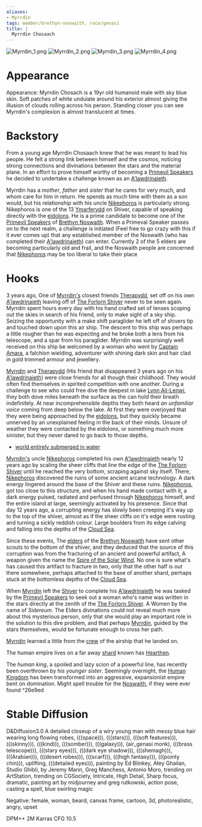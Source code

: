 ```yaml
---
aliases:
- Myrrdin
tags: member/brethyn-noswaith, race/genasi
title: |
  Myrrdin Chosaach
---
```


![Myrrdin_1.png](/assets/Myrrdin_1.png)
![Myrrdin_2.png](/assets/Myrrdin_2.png)
![Myrrdin_3.png](/assets/Myrrdin_3.png)
![Myrrdin_4.png](/assets/Myrrdin_4.png)

# Appearance

Appearance: Myrrdin Chosach is a 19yr old humanoid male with sky blue skin. Soft patches of white undulate around his exterior almost giving the illusion of clouds rolling across his person. Standing closer you can see Myrrdin's complexion is almost translucent at times.

# Backstory

From a young age Myrrdin Chosaach knew that he was meant to lead his people. He felt a strong link between himself and the cosmos, noticing strong connections and divinations between the stars and the material plane. In an effort to prove himself worthy of becoming a [Primevil Speakers](/Groups/Primevil%20Speakers.md) he decided to undertake a challenge known as an [A'lawdrinaieth](/Things/A'lawdrinaieth.md).

Myrrdin has a *mother*, *father* and *sister* that he cares for very much, and whom care for him in return. He spends as much time with them as a son would, but his relationship with his uncle [Nikephoros](/People/Nikephoros.md) is particularly strong. Nikephoros is one of the 13 [Ymarferydd](/Groups/Ymarferydd.md) on Shiver, capable of speaking directly with the [eidolons](/Deities/Eidolons%20of%20The%20Forlorn%20Shiver.md). He is a prime candidate to become one of the [Primevil Speakers](/Groups/Primevil%20Speakers.md) of [Brethyn Noswaith](/Groups/Brethyn%20Noswaith.md). When a Primeval Speaker passes on to the next realm, a challenge is initiated (Feel free to go crazy with this if it ever comes up) that any established member of the Noswaith (who has completed their [A'lawdrinaieth](/Things/A'lawdrinaieth.md)) can enter. Currently 2 of the 5 elders are becoming particularly old and frail, and the Noswaith people are concerned that [Nikephoros](/People/Nikephoros.md) may be too liberal to take their place

# Hooks

3 years ago, One of [Myrrdin's](/People/Party/Myrrdin%20Chosaach.md) closest friends [Therapydd](/People/Therapydd.md), set off on his own [A'lawdrinaieth](/Things/A'lawdrinaieth.md) leaving off of [The Forlorn Shiver](/Locations/Cloud%20Sea/Shards/The%20Forlorn%20Shiver/The%20Forlorn%20Shiver.md) never to be seen again. Myrrdin spent hours every day with his hand crafted set of lenses scoping out the skies in search of his friend, only to make sight of a sky ship. Seizing the opportunity with a make shift paraglider he left off of shivers tip and touched down upon this air ship. The descent to this ship was perhaps a little rougher than he was expecting and he broke both a lens from his telescope, and a spar from his paraglider. Myrrdin was surprisingly well received on this ship be welcomed by a woman who went by [Captain Amara](/People/Captain%20Amara.md), a falchion wielding, adventurer with shining dark skin and hair clad in gold trimmed armour and jewellery.

[Myrrdin](/People/Party/Myrrdin%20Chosaach.md) and [Therapydd](/People/Therapydd.md) (His friend that disappeared 3 years ago on his [A'lawdrinaieth](/Things/A'lawdrinaieth.md)) were close friends for all though their childhood. They would often find themselves in spirited competition with one another. During a challenge to see who could free dive the deepest in lake [Lynn Ail-Lenwi](/Locations/Cloud%20Sea/Shards/The%20Forlorn%20Shiver/Lynn%20Ail-Lenwi.md), they both dove miles beneath the surface as the can hold their breath indefinitely. At near incomprehensible depths they both heard *an unfamiliar voice* coming from deep below the lake. At first they were overjoyed that they were being approached by the [eidolons](/Deities/Eidolons%20of%20The%20Forlorn%20Shiver.md), but they quickly became unnerved by an unexplained feeling in the back of their minds. Unsure of weather they were contacted by the eidolons, or something much more sinister, but they never dared to go back to those depths.

* [world entirely submerged in water](/Locations/world%20entirely%20submerged%20in%20water/world%20entirely%20submerged%20in%20water.md)

[Myrrdin's](/People/Party/Myrrdin%20Chosaach.md)  uncle [Nikephoros](/People/Nikephoros.md) completed his own [A'lawdrinaieth](/Things/A'lawdrinaieth.md) nearly 12 years ago by scaling the sheer cliffs that line the edge of the [The Forlorn Shiver](/Locations/Cloud%20Sea/Shards/The%20Forlorn%20Shiver/The%20Forlorn%20Shiver.md) until he reached the very bottom, scraping against sky itself. There, [Nikephoros](/People/Nikephoros.md) discovered the ruins of some ancient arcane technology. A dark energy lingered around the base of the Shiver and these ruins. [Nikephoros](/People/Nikephoros.md), got too close to this structure, and when his hand made contact with it, a dark energy pulsed, radiated and perfused through [Nikephoros](/People/Nikephoros.md) himself, and the entire island at large, seemingly activated by his presence. Since that day 12 years ago, a corrupting energy has slowly been creeping it's way up to the top of the shiver, almost as if the sheer cliffs on it's edge were rusting and turning a sickly reddish colour. Large boulders from its edge calving and falling into the depths of the [Cloud Sea](/Locations/Cloud%20Sea/Cloud%20Sea.md).

Since these events, The [elders](/Groups/Primevil%20Speakers.md) of the [Brethyn Noswaith](/Groups/Brethyn%20Noswaith.md) have sent other scouts to the bottom of the shiver, and they deduced that the source of this corruption was from the fracturing of an ancient and powerful artifact, A weapon given the name the [Spire of the Solar Wind](/Things/Items/Spire%20of%20the%20Solar%20Wind.md). No one is sure what's has caused this artifact to fracture in two, only that the other half is out there somewhere, perhaps attached to the base of another shard, perhaps stuck at the bottomless depths of the [Cloud Sea](/Locations/Cloud%20Sea/Cloud%20Sea.md).

When [Myrrdin](/People/Party/Myrrdin%20Chosaach.md) left the [Shiver](/Locations/Cloud%20Sea/Shards/The%20Forlorn%20Shiver/The%20Forlorn%20Shiver.md) to complete his [A'lawdrinaieth](/Things/A'lawdrinaieth.md) he was tasked by the [Primevil Speakers](/Groups/Primevil%20Speakers.md) to seek out a woman who's name was written in the stars directly at the zenith of the [The Forlorn Shiver](/Locations/Cloud%20Sea/Shards/The%20Forlorn%20Shiver/The%20Forlorn%20Shiver.md). A Women by the name of *Sidereum*. The Elders divinations could not reveal much more about this mysterious person, only that she would play an important role in the solution to this dire problem, and that perhaps [Myrrdin](/People/Party/Myrrdin%20Chosaach.md), guided by the stars themselves,  would be fortunate enough to cross her path.

[Myrrdin](/People/Party/Myrrdin%20Chosaach.md) learned a little from the [crew](/People/Captain%20Amara.md) of the airship that he landed on. 

The human empire lives on a far away [shard](/Locations/Cloud%20Sea/Shards/Shards.md) known has [Hearthen](/Locations/Cloud%20Sea/Shards/Hearthen/Hearthen.md).

The *human king*, a spoiled and lazy scion of a powerful line, has recently been overthrown by his *younger sister*. Seemingly overnight, the [Human Kingdom](/Groups/Human%20Kingdom.md) has been transformed into an aggressive, expansionist empire bent on domination. Might spell trouble for the [Noswaith](/Groups/Brethyn%20Noswaith.md), if they were ever found ^26e9ed

# Stable Diffusion

D&Diffusion3.0
A detailed closeup of a wiry young man with messy blue hair wearing long flowing robes, (((space))), (((stars))), (((soft features))), (((skinny))), (((kind))), (((somber))), (((galaxy))), (air_genasi monk), (((brass telescope))), (((stary eyes))), (((dark eye shadow))), (((shemagh))), (((Arabian))), (((desert robes))), (((scarf))), (((high fantasy))), (((pointy chin))), uplifting, (((detailed eyes))), painting by Ed Blinkey, Atey Ghailan, Studio Ghibli, by Jeremy Mann, Greg Manchess, Antonio Moro, trending on ArtStation, trending on CGSociety, Intricate, High Detail, Sharp focus, dramatic, painting art by midjourney and greg rutkowski, action pose, casting a spell, blue swirling magic

Negative:
female, woman, beard, canvas frame, cartoon, 3d, photorealistic, angry, upset

DPM++ 2M Karras
CFG 10.5
